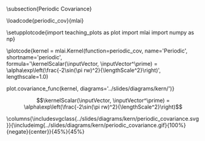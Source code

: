 \subsection{Periodic Covariance}

\loadcode{periodic_cov}{mlai}

\setupplotcode{import teaching_plots as plot
import mlai
import numpy as np}

\plotcode{kernel = mlai.Kernel(function=periodic_cov,
                     name='Periodic',
                     shortname='periodic',					 
                     formula='\kernelScalar(\inputVector, \inputVector^\prime) = \alpha\exp\left(\frac{-2\sin(\pi rw)^2}{\lengthScale^2}\right)',
					 lengthscale=1.0)
					 
plot.covariance_func(kernel, diagrams='../slides/diagrams/kern/')}

$$\kernelScalar(\inputVector, \inputVector^\prime) = \alpha\exp\left(\frac{-2\sin(\pi rw)^2}{\lengthScale^2}\right)$$

<!--\columns{
\includesvg{../slides/diagrams/kern/periodic_covariance.svg}
}{
\includehtml{../slides/diagrams/kern/periodic_covariance.html}{512}{384}
}{50%}{50%}-->

\columns{\includesvgclass{../slides/diagrams/kern/periodic_covariance.svg}}{\includeimg{../slides/diagrams/kern/periodic_covariance.gif}{100%}{negate}{center}}{45%}{45%}
